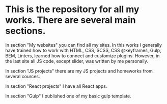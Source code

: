 # This is the repository for all my works. There are several main sections. 

  In section "My websites" you can find all my sites. In this works I generally have trained how to work with HTML, CSS, SCSS, CSS @keyframes, Gulp, BEM, Linters, learned how to connect and customize plugins. However, in the last site all JS code, except slider, was written by me personally.
  
  In section "JS projects" there are my JS projects and homeworks from several cources.
  
  In section "React projects" I have all React apps.
  
  In section "Gulp" I published one of my basic gulp template.

